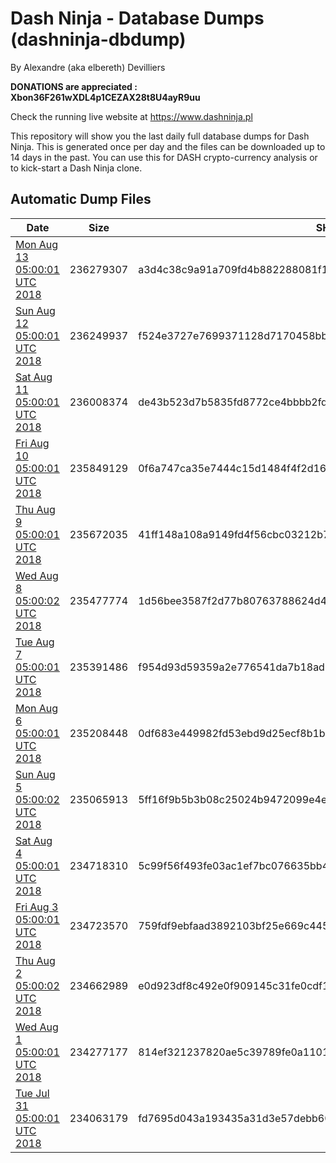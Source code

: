 # Dash Ninja - Database Dumps (dashninja-dbdump)
By Alexandre (aka elbereth) Devilliers

**DONATIONS are appreciated : Xbon36F261wXDL4p1CEZAX28t8U4ayR9uu**

Check the running live website at https://www.dashninja.pl

This repository will show you the last daily full database dumps for Dash Ninja. This is generated once per day and the files can be downloaded up to 14 days in the past.
You can use this for DASH crypto-currency analysis or to kick-start a Dash Ninja clone.


## Automatic Dump Files
| Date | Size | SHA256 |
|--|--|--|
| [Mon Aug 13 05:00:01 UTC 2018](https://transfer.sh/11MT38/dashninja-dbdump-20180813070001.tar.bz2) | 236279307 | a3d4c38c9a91a709fd4b882288081f13d77dc16eb1e07d09a082c178adc925ad | 
| [Sun Aug 12 05:00:01 UTC 2018](https://transfer.sh/hbAjU/dashninja-dbdump-20180812070001.tar.bz2) | 236249937 | f524e3727e7699371128d7170458bb3a3acc815d8e9f9c0de3e64cff2f18aaa7 | 
| [Sat Aug 11 05:00:01 UTC 2018](https://transfer.sh/GDFHq/dashninja-dbdump-20180811070001.tar.bz2) | 236008374 | de43b523d7b5835fd8772ce4bbbb2fd2e1c921d145dfad64124515456fc29169 | 
| [Fri Aug 10 05:00:01 UTC 2018](https://transfer.sh/ziST1/dashninja-dbdump-20180810070001.tar.bz2) | 235849129 | 0f6a747ca35e7444c15d1484f4f2d166eb583463daef1949f7762c8405abc804 | 
| [Thu Aug  9 05:00:01 UTC 2018](https://transfer.sh/YKGY8/dashninja-dbdump-20180809070001.tar.bz2) | 235672035 | 41ff148a108a9149fd4f56cbc03212b70ec1156d0553fd0a3f0f88b7e3ea4835 | 
| [Wed Aug  8 05:00:02 UTC 2018](https://transfer.sh/7eFTg/dashninja-dbdump-20180808070002.tar.bz2) | 235477774 | 1d56bee3587f2d77b80763788624d4c6d96d9cef0f5c92ccd80af17a33525c07 | 
| [Tue Aug  7 05:00:01 UTC 2018](https://transfer.sh/yg1WH/dashninja-dbdump-20180807070001.tar.bz2) | 235391486 | f954d93d59359a2e776541da7b18ad26c1824552b89700e9874c5d2c6ceff5bb | 
| [Mon Aug  6 05:00:01 UTC 2018](https://transfer.sh/lxOuy/dashninja-dbdump-20180806070001.tar.bz2) | 235208448 | 0df683e449982fd53ebd9d25ecf8b1bc85ed0786e6fd6b7d4907beb3f2332126 | 
| [Sun Aug  5 05:00:02 UTC 2018](https://transfer.sh/U534E/dashninja-dbdump-20180805070001.tar.bz2) | 235065913 | 5ff16f9b5b3b08c25024b9472099e4e9b209f0f4ab4a22ac9e4213ec7a6b5361 | 
| [Sat Aug  4 05:00:01 UTC 2018](https://transfer.sh/YpZL2/dashninja-dbdump-20180804070001.tar.bz2) | 234718310 | 5c99f56f493fe03ac1ef7bc076635bb43192352d6c34d78db4aa0a58de0c69f5 | 
| [Fri Aug  3 05:00:01 UTC 2018](https://transfer.sh/11PwTw/dashninja-dbdump-20180803070001.tar.bz2) | 234723570 | 759fdf9ebfaad3892103bf25e669c445cd787c4bc0817fbb7391427ae2189c38 | 
| [Thu Aug  2 05:00:02 UTC 2018](https://transfer.sh/FjSAt/dashninja-dbdump-20180802070002.tar.bz2) | 234662989 | e0d923df8c492e0f909145c31fe0cdf18b7f6b8a9612bae4dce17593c2c6f6dd | 
| [Wed Aug  1 05:00:01 UTC 2018](https://transfer.sh/6Y8fr/dashninja-dbdump-20180801070001.tar.bz2) | 234277177 | 814ef321237820ae5c39789fe0a1101eee898c74341eb00f6a2533d548039d34 | 
| [Tue Jul 31 05:00:01 UTC 2018](https://transfer.sh/psYez/dashninja-dbdump-20180731070001.tar.bz2) | 234063179 | fd7695d043a193435a31d3e57debb60d45bddf8b86685fda8a70336864f81776 | 
